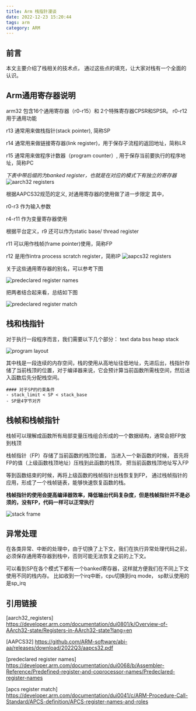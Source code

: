 ```yaml
---
title: Arm 栈指针漫谈
date: 2022-12-23 15:20:44
tags: arm
category: ARM
---
```


## 前言
本文主要介绍了栈相关的技术点， 通过这些点的填充，让大家对栈有一个全面的认识。
<!--more-->
## Arm通用寄存器说明

arm32 包含16个通用寄存器（r0-r15）和 2个特殊寄存器CPSR和SPSR。
r0-r12用于通用功能

r13 通常用来做栈指针(stack pointer), 简称SP

r14 通常用来做链接寄存器(link register)，用于保存子流程的返回地址，简称LR

r15 通常用来做程序计数器（program counter）, 用于保存当前要执行的程序地址，简称PC

*下表中带后缀的为banked register，也就是在对应的模式下有独立的寄存器*
![aarch32 registers](/images/aarch32_registers.png)

根据AAPCS32规范的定义, 对通用寄存器的使用做了进一步限定
其中，

r0-r3 作为输入参数

r4-r11 作为变量寄存器使用

根据平台定义，r9 还可以作为static base/ thread register

r11 可以用作栈帧(frame pointer)使用，简称FP

r12 是用作intra process scratch register，简称IP
![aapcs32 registers](/images/aapcs32_regs.png)

关于这些通用寄存器的别名，可以参考下图

![predeclared register names](/images/predeclared_regs.png)

把两者结合起来看，总结如下图

![predeclared register match](/images/apcs_predeclare_match.png)

## 栈和栈指针
对于执行一段程序而言，我们需要以下几个部分：
text  data  bss  heap  stack

![program layout](/images/program_memory_layout.jpg)

其中栈是一段连续的内存空间，栈的使用从高地址往低地址，先进后出，栈指针存储了当前栈顶的位置，对于编译器来说，它会预计算当前函数所需栈空间，然后进入函数后先分配栈空间。

    #### 对于SP的约束条件
    - stack_limit < SP < stack_base
    - SP是4字节对齐

## 栈帧和栈帧指针
栈帧可以理解成函数所有局部变量压栈组合形成的一个数据结构，通常会把FP放到栈顶

栈帧指针（FP）存储了当前函数的栈顶位置， 当进入一个新函数的时候， 首先将FP的值（上级函数栈顶地址）压栈到此函数的栈顶， 把当前函数栈顶地址写入FP

等到函数结束的时候，再将上级函数的栈帧指针出栈恢复到FP， 通过栈帧指针的应用，形成了一个栈帧链表，能够快速恢复函数的栈。

**栈帧指针的使用会提高编译器效率，降低输出代码复杂度，但是栈帧指针并不是必须的，没有FP，代码一样可以正常执行**

![stack frame](/images/stack_frame.png)

## 异常处理
在各类异常、中断的处理中，由于切换了上下文，我们在执行异常处理代码之前，必须保存通用寄存器到栈中，否则可能无法恢复之前的上下文。

可以看到SP在各个模式下都有一个banked寄存器，这样就方便我们在不同上下文使用不同的栈内存。
比如收到一个irq中断，cpu切换到irq mode， sp默认使用的是sp_irq

## 引用链接

[aarch32_registers] https://developer.arm.com/documentation/dui0801/k/Overview-of-AArch32-state/Registers-in-AArch32-state?lang=en

[AAPCS32] https://github.com/ARM-software/abi-aa/releases/download/2022Q3/aapcs32.pdf

[predeclared register names] https://developer.arm.com/documentation/dui0068/b/Assembler-Reference/Predefined-register-and-coprocessor-names/Predeclared-register-names

[apcs register match] https://developer.arm.com/documentation/dui0041/c/ARM-Procedure-Call-Standard/APCS-definition/APCS-register-names-and-roles